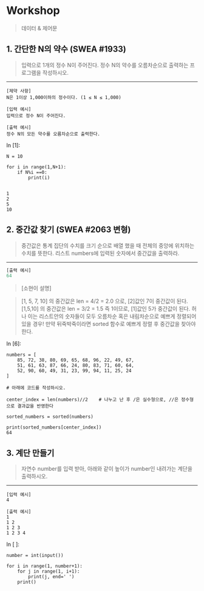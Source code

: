 # Workshop

> 데이터 & 제어문

## 1. 간단한 N의 약수 (SWEA #1933)

> 입력으로 1개의 정수 N이 주어진다. 정수 N의 약수를 오름차순으로 출력하는 프로그램을 작성하시오.

------

```
[제약 사항]
N은 1이상 1,000이하의 정수이다. (1 ≤ N ≤ 1,000)

[입력 예시]
입력으로 정수 N이 주어진다.

[출력 예시]
정수 N의 모든 약수를 오름차순으로 출력한다.
```

In [1]:

```
N = 10

for i in range(1,N+1):
    if N%i ==0:
        print(i)


1
2
5
10
```

## 2. 중간값 찾기 (SWEA #2063 변형)

> 중간값은 통계 집단의 수치를 크기 순으로 배열 했을 때 전체의 중앙에 위치하는 수치를 뜻한다. 리스트 numbers에 입력된 숫자에서 중간값을 출력하라.

------

```python
[출력 예시]
64
```

> [소현이 설명]

> [1, 5, 7, 10] 의 중간값은 len = 4/2 = 2.0 으로, [2]값인 7이 중간값이 된다. [1,5,10] 의 중간값은 len = 3/2 = 1.5 즉 1이므로, [1]값인 5가 중간값이 된다. 허나 이는 리스트안의 숫자들이 모두 오름차순 혹은 내림차순으로 예쁘게 정렬되어있을 경우! 만약 뒤죽박죽이라면 sorted 함수로 예쁘게 정렬 후 중간값을 찾아야 한다.

In [6]:

```
numbers = [
    85, 72, 38, 80, 69, 65, 68, 96, 22, 49, 67,
    51, 61, 63, 87, 66, 24, 80, 83, 71, 60, 64, 
    52, 90, 60, 49, 31, 23, 99, 94, 11, 25, 24
]

# 아래에 코드를 작성하시오.

center_index = len(numbers)//2    # 나누고 난 후 /은 실수형으로, //은 정수형으로 결과값을 반영한다

sorted_numbers = sorted(numbers)

print(sorted_numbers[center_index])
64
```

## 3. 계단 만들기

> 자연수 number를 입력 받아, 아래와 같이 높이가 number인 내려가는 계단을 출력하시오.

------

```
[입력 예시]
4

[출력 예시]
1
1 2
1 2 3
1 2 3 4
```

In [ ]:

```
number = int(input())

for i in range(1, number+1):
    for j in range(1, i+1):
        print(j, end=' ')
    print()
    
```